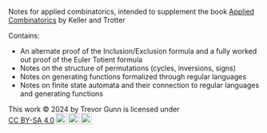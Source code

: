 Notes for applied combinatorics, intended to supplement the book [Applied Combinatorics](https://www.appliedcombinatorics.org/appcomb/) by Keller and Trotter

Contains:

* An alternate proof of the Inclusion/Exclusion formula and a fully worked out proof of the Euler Totient formula
* Notes on the structure of permutations (cycles, inversions, signs)
* Notes on generating functions formalized through regular languages
* Notes on finite state automata and their connection to regular languages and generating functions

<p xmlns:cc="http://creativecommons.org/ns#" >This work © 2024 by <span property="cc:attributionName">Trevor Gunn</span> is licensed under <a href="http://creativecommons.org/licenses/by-sa/4.0/?ref=chooser-v1" target="_blank" rel="license noopener noreferrer" style="display:inline-block;">CC BY-SA 4.0<img style="height:22px!important;margin-left:3px;vertical-align:text-bottom;" src="https://mirrors.creativecommons.org/presskit/icons/cc.svg?ref=chooser-v1"><img style="height:22px!important;margin-left:3px;vertical-align:text-bottom;" src="https://mirrors.creativecommons.org/presskit/icons/by.svg?ref=chooser-v1"><img style="height:22px!important;margin-left:3px;vertical-align:text-bottom;" src="https://mirrors.creativecommons.org/presskit/icons/sa.svg?ref=chooser-v1"></a></p> 
